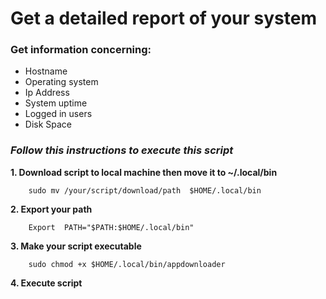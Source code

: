 # **Get a detailed report of your system**
### **Get information concerning:**
- Hostname
- Operating system
- Ip Address
- System uptime
- Logged in users
- Disk Space

### ***Follow this instructions to execute this script***
 **1. Download script to local machine then move it to ~/.local/bin**
```
	sudo mv /your/script/download/path  $HOME/.local/bin
```

**2. Export your path**
```
	Export  PATH="$PATH:$HOME/.local/bin"
```
**3. Make your script executable**
```
	sudo chmod +x $HOME/.local/bin/appdownloader
```
**4. Execute script**
